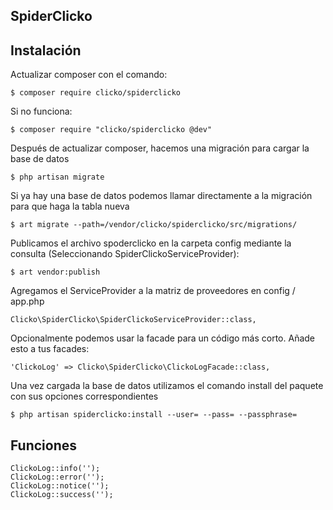 ## SpiderClicko

## Instalación

Actualizar composer con el comando:

    $ composer require clicko/spiderclicko
    
Si no funciona:

    $ composer require "clicko/spiderclicko @dev"

Después de actualizar composer, hacemos una migración para cargar la base de datos

    $ php artisan migrate
    
Si ya hay una base de datos podemos llamar directamente a la migración para que haga la tabla nueva
    
    $ art migrate --path=/vendor/clicko/spiderclicko/src/migrations/

Publicamos el archivo spoderclicko en la carpeta config mediante la consulta (Seleccionando SpiderClickoServiceProvider):

    $ art vendor:publish

Agregamos el ServiceProvider a la matriz de proveedores en config / app.php

    Clicko\SpiderClicko\SpiderClickoServiceProvider::class,

Opcionalmente podemos usar la facade para un código más corto. Añade esto a tus facades:

    'ClickoLog' => Clicko\SpiderClicko\ClickoLogFacade::class,
    
Una vez cargada la base de datos utilizamos el comando install del paquete con sus opciones correspondientes

    $ php artisan spiderclicko:install --user= --pass= --passphrase=
    
    
## Funciones

    ClickoLog::info('');
    ClickoLog::error('');
    ClickoLog::notice('');
    ClickoLog::success('');    

